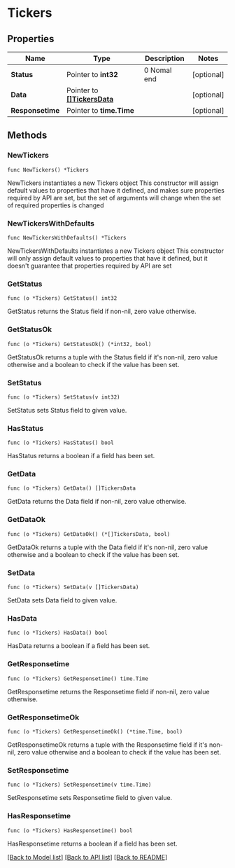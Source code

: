 # Tickers

## Properties

Name | Type | Description | Notes
------------ | ------------- | ------------- | -------------
**Status** | Pointer to **int32** | 0 Nomal end | [optional] 
**Data** | Pointer to [**[]TickersData**](TickersData.md) |  | [optional] 
**Responsetime** | Pointer to **time.Time** |  | [optional] 

## Methods

### NewTickers

`func NewTickers() *Tickers`

NewTickers instantiates a new Tickers object
This constructor will assign default values to properties that have it defined,
and makes sure properties required by API are set, but the set of arguments
will change when the set of required properties is changed

### NewTickersWithDefaults

`func NewTickersWithDefaults() *Tickers`

NewTickersWithDefaults instantiates a new Tickers object
This constructor will only assign default values to properties that have it defined,
but it doesn't guarantee that properties required by API are set

### GetStatus

`func (o *Tickers) GetStatus() int32`

GetStatus returns the Status field if non-nil, zero value otherwise.

### GetStatusOk

`func (o *Tickers) GetStatusOk() (*int32, bool)`

GetStatusOk returns a tuple with the Status field if it's non-nil, zero value otherwise
and a boolean to check if the value has been set.

### SetStatus

`func (o *Tickers) SetStatus(v int32)`

SetStatus sets Status field to given value.

### HasStatus

`func (o *Tickers) HasStatus() bool`

HasStatus returns a boolean if a field has been set.

### GetData

`func (o *Tickers) GetData() []TickersData`

GetData returns the Data field if non-nil, zero value otherwise.

### GetDataOk

`func (o *Tickers) GetDataOk() (*[]TickersData, bool)`

GetDataOk returns a tuple with the Data field if it's non-nil, zero value otherwise
and a boolean to check if the value has been set.

### SetData

`func (o *Tickers) SetData(v []TickersData)`

SetData sets Data field to given value.

### HasData

`func (o *Tickers) HasData() bool`

HasData returns a boolean if a field has been set.

### GetResponsetime

`func (o *Tickers) GetResponsetime() time.Time`

GetResponsetime returns the Responsetime field if non-nil, zero value otherwise.

### GetResponsetimeOk

`func (o *Tickers) GetResponsetimeOk() (*time.Time, bool)`

GetResponsetimeOk returns a tuple with the Responsetime field if it's non-nil, zero value otherwise
and a boolean to check if the value has been set.

### SetResponsetime

`func (o *Tickers) SetResponsetime(v time.Time)`

SetResponsetime sets Responsetime field to given value.

### HasResponsetime

`func (o *Tickers) HasResponsetime() bool`

HasResponsetime returns a boolean if a field has been set.


[[Back to Model list]](../README.md#documentation-for-models) [[Back to API list]](../README.md#documentation-for-api-endpoints) [[Back to README]](../README.md)


